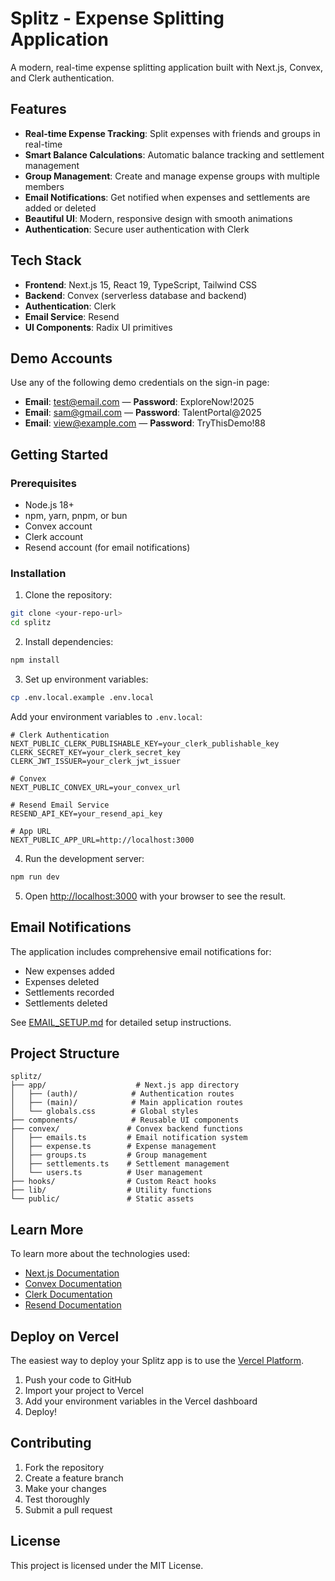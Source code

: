 # Splitz - Expense Splitting Application

A modern, real-time expense splitting application built with Next.js, Convex, and Clerk authentication.

## Features

- **Real-time Expense Tracking**: Split expenses with friends and groups in real-time
- **Smart Balance Calculations**: Automatic balance tracking and settlement management
- **Group Management**: Create and manage expense groups with multiple members
- **Email Notifications**: Get notified when expenses and settlements are added or deleted
- **Beautiful UI**: Modern, responsive design with smooth animations
- **Authentication**: Secure user authentication with Clerk

## Tech Stack

- **Frontend**: Next.js 15, React 19, TypeScript, Tailwind CSS
- **Backend**: Convex (serverless database and backend)
- **Authentication**: Clerk
- **Email Service**: Resend
- **UI Components**: Radix UI primitives

## Demo Accounts

Use any of the following demo credentials on the sign-in page:

- **Email**: test@email.com — **Password**: ExploreNow!2025
- **Email**: sam@gmail.com — **Password**: TalentPortal@2025
- **Email**: view@example.com — **Password**: TryThisDemo!88

## Getting Started

### Prerequisites

- Node.js 18+ 
- npm, yarn, pnpm, or bun
- Convex account
- Clerk account
- Resend account (for email notifications)

### Installation

1. Clone the repository:
```bash
git clone <your-repo-url>
cd splitz
```

2. Install dependencies:
```bash
npm install
```

3. Set up environment variables:
```bash
cp .env.local.example .env.local
```

Add your environment variables to `.env.local`:
```env
# Clerk Authentication
NEXT_PUBLIC_CLERK_PUBLISHABLE_KEY=your_clerk_publishable_key
CLERK_SECRET_KEY=your_clerk_secret_key
CLERK_JWT_ISSUER=your_clerk_jwt_issuer

# Convex
NEXT_PUBLIC_CONVEX_URL=your_convex_url

# Resend Email Service
RESEND_API_KEY=your_resend_api_key

# App URL
NEXT_PUBLIC_APP_URL=http://localhost:3000
```

4. Run the development server:
```bash
npm run dev
```

5. Open [http://localhost:3000](http://localhost:3000) with your browser to see the result.

## Email Notifications

The application includes comprehensive email notifications for:
- New expenses added
- Expenses deleted
- Settlements recorded
- Settlements deleted

See [EMAIL_SETUP.md](./EMAIL_SETUP.md) for detailed setup instructions.

## Project Structure

```
splitz/
├── app/                    # Next.js app directory
│   ├── (auth)/            # Authentication routes
│   ├── (main)/            # Main application routes
│   └── globals.css        # Global styles
├── components/            # Reusable UI components
├── convex/               # Convex backend functions
│   ├── emails.ts         # Email notification system
│   ├── expense.ts        # Expense management
│   ├── groups.ts         # Group management
│   ├── settlements.ts    # Settlement management
│   └── users.ts          # User management
├── hooks/                # Custom React hooks
├── lib/                  # Utility functions
└── public/               # Static assets
```

## Learn More

To learn more about the technologies used:

- [Next.js Documentation](https://nextjs.org/docs)
- [Convex Documentation](https://docs.convex.dev)
- [Clerk Documentation](https://clerk.com/docs)
- [Resend Documentation](https://resend.com/docs)

## Deploy on Vercel

The easiest way to deploy your Splitz app is to use the [Vercel Platform](https://vercel.com/new).

1. Push your code to GitHub
2. Import your project to Vercel
3. Add your environment variables in the Vercel dashboard
4. Deploy!

## Contributing

1. Fork the repository
2. Create a feature branch
3. Make your changes
4. Test thoroughly
5. Submit a pull request

## License

This project is licensed under the MIT License.
